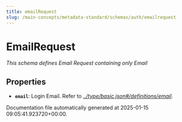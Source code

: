 ```yaml
---
title: emailRequest
slug: /main-concepts/metadata-standard/schemas/auth/emailrequest
---
```


# EmailRequest

*This schema defines Email Request containing only Email*

## Properties

- **`email`**: Login Email. Refer to *[../type/basic.json#/definitions/email](#/type/basic.json#/definitions/email)*.


Documentation file automatically generated at 2025-01-15 09:05:41.923720+00:00.
